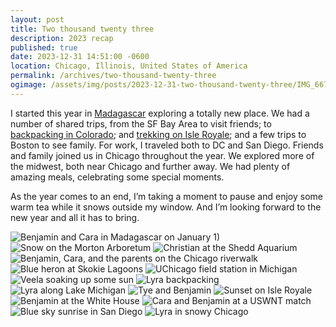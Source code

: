 ```yaml
---
layout: post
title: Two thousand twenty three
description: 2023 recap
published: true
date: 2023-12-31 14:51:00 -0600
location: Chicago, Illinois, United States of America
permalink: /archives/two-thousand-twenty-three
ogimage: /assets/img/posts/2023-12-31-two-thousand-twenty-three/IMG_6676.jpeg
---
```

I started this year in [Madagascar](/archives/madagascar) exploring a totally new place. We had a number of shared trips, from the SF Bay Area to visit friends; to [backpacking in Colorado](/archives/betty-lake); and [trekking on Isle Royale](/archives/isle-royale); and a few trips to Boston to see family. For work, I traveled both to DC and San Diego. Friends and family joined us in Chicago throughout the year. We explored more of the midwest, both near Chicago and further away. We had plenty of amazing meals, celebrating some special moments.

As the year comes to an end, I’m taking a moment to pause and enjoy some warm tea while it snows outside my window. And I’m looking forward to the new year and all it has to bring.

![Benjamin and Cara in Madagascar on January 1)][1]
![Snow on the Morton Arboretum][2]
![Christian at the Shedd Aquarium][3]
![Benjamin, Cara, and the parents on the Chicago riverwalk][4]
![Blue heron at Skokie Lagoons][5]
![UChicago field station in Michigan][6]
![Veela soaking up some sun][7]
![Lyra backpacking][8]
![Lyra along Lake Michigan][9]
![Tye and Benjamin][10]
![Sunset on Isle Royale][11]
![Benjamin at the White House][12]
![Cara and Benjamin at a USWNT match][13]
![Blue sky sunrise in San Diego][14]
![Lyra in snowy Chicago][15]

[1]: /assets/img/posts/2023-12-31-two-thousand-twenty-three/IMG_3107.jpeg
[2]: /assets/img/posts/2023-12-31-two-thousand-twenty-three/IMG_3244.jpeg
[3]: /assets/img/posts/2023-12-31-two-thousand-twenty-three/IMG_3946.jpeg
[4]: /assets/img/posts/2023-12-31-two-thousand-twenty-three/IMG_4062.jpeg
[5]: /assets/img/posts/2023-12-31-two-thousand-twenty-three/IMG_4406.jpeg
[6]: /assets/img/posts/2023-12-31-two-thousand-twenty-three/IMG_4442.jpeg
[7]: /assets/img/posts/2023-12-31-two-thousand-twenty-three/IMG_4490.jpeg
[8]: /assets/img/posts/2023-12-31-two-thousand-twenty-three/IMG_5317.jpeg
[9]: /assets/img/posts/2023-12-31-two-thousand-twenty-three/IMG_6119.jpeg
[10]: /assets/img/posts/2023-12-31-two-thousand-twenty-three/IMG_6139.jpeg
[11]: /assets/img/posts/2023-12-31-two-thousand-twenty-three/IMG_6378.jpeg
[12]: /assets/img/posts/2023-12-31-two-thousand-twenty-three/IMG_6676.jpeg
[13]: /assets/img/posts/2023-12-31-two-thousand-twenty-three/IMG_6741.jpeg
[14]: /assets/img/posts/2023-12-31-two-thousand-twenty-three/IMG_6961.jpeg
[15]: /assets/img/posts/2023-12-31-two-thousand-twenty-three/IMG_7497.jpeg
